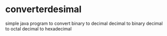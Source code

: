 # converterdesimal

simple java program to convert
binary to decimal
decimal to binary
decimal to octal
decimal to hexadecimal
